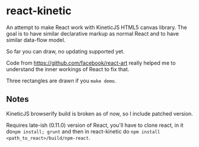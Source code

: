 react-kinetic
=============

An attempt to make React work with KineticJS HTML5 canvas library. The goal is
to have similar declarative markup as normal React and to have similar data-flow
model.

So far you can draw, no updating supported yet.

Code from https://github.com/facebook/react-art really helped me to understand
the inner workings of React to fix that.

Three rectangles are drawn if you `make demo`.

Notes
-----

KineticJS browserify build is broken as of now, so I include patched version.

Requires late-ish (0.11.0) version of React, you'll have to clone react, in it
do`npm install; grunt` and then in react-kinetic do
`npm install <path_to_react>/build/npm-react`.